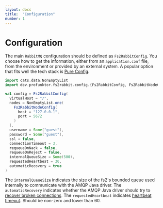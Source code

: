 ```yaml
---
layout: docs
title:  "Configuration"
number: 1
---
```


# Configuration

The main `RabbitMQ` configuration should be defined as `Fs2RabbitConfig`. You choose how to get the information, either from an `application.conf` file, from the environment or provided by an external system. A popular option that fits well the tech stack is [Pure Config](https://pureconfig.github.io/).

```scala mdoc:silent
import cats.data.NonEmptyList
import dev.profunktor.fs2rabbit.config.{Fs2RabbitConfig, Fs2RabbitNodeConfig}

val config = Fs2RabbitConfig(
  virtualHost = "/",
  nodes = NonEmptyList.one(
    Fs2RabbitNodeConfig(
      host = "127.0.0.1",
      port = 5672
    )
  ),
  username = Some("guest"),
  password = Some("guest"),
  ssl = false,
  connectionTimeout = 3,
  requeueOnNack = false,
  requeueOnReject = false,
  internalQueueSize = Some(500),
  requestedHeartbeat = 30,
  automaticRecovery = true
)
```

The `internalQueueSize` indicates the size of the fs2's bounded queue used internally to communicate with the AMQP Java driver.
The `automaticRecovery` indicates whether the AMQP Java driver should try to [recover broken connections](https://www.rabbitmq.com/api-guide.html#recovery).
The `requestedHeartbeat` indicates [heartbeat timeout](https://www.rabbitmq.com/heartbeats.html#using-heartbeats-in-java). Should be non-zero and lower than 60.
